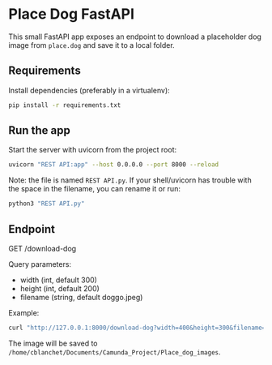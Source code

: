 # Place Dog FastAPI

This small FastAPI app exposes an endpoint to download a placeholder dog image from `place.dog` and save it to a local folder.

## Requirements

Install dependencies (preferably in a virtualenv):

```bash
pip install -r requirements.txt
```

## Run the app

Start the server with uvicorn from the project root:

```bash
uvicorn "REST API:app" --host 0.0.0.0 --port 8000 --reload
```

Note: the file is named `REST API.py`. If your shell/uvicorn has trouble with the space in the filename, you can rename it or run:

```bash
python3 "REST API.py"
```

## Endpoint

GET /download-dog

Query parameters:
- width (int, default 300)
- height (int, default 200)
- filename (string, default doggo.jpeg)

Example:

```bash
curl "http://127.0.0.1:8000/download-dog?width=400&height=300&filename=mydog.jpg"
```

The image will be saved to `/home/cblanchet/Documents/Camunda_Project/Place_dog_images`.
